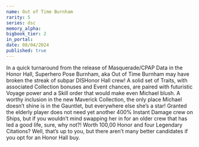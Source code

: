 ```yaml
---
name: Out of Time Burnham
rarity: 5
series: dsc
memory_alpha:
bigbook_tier: 2
in_portal:
date: 08/04/2024
published: true
---
```


In a quick turnaround from the release of Masquerade/CPAP Data in the Honor Hall, Superhero Pose Burnham, aka Out of Time Burnham may have broken the streak of subpar DISHonor Hall crew! A solid set of Traits, with associated Collection bonuses and Event chances, are paired with futuristic Voyage power and a Skill order that would make even Michael blush. A worthy inclusion in the new Maverick Collection, the only place Michael doesn’t shine is in the Gauntlet, but everywhere else she’s a star! Granted the elderly player does not need yet another 400% Instant Damage crew on Ships, but if you wouldn’t mind swapping her in for an older crew that has led a good life, sure, why not?! Worth 100,00 Honor and four Legendary Citations? Well, that’s up to you, but there aren’t many better candidates if you opt for an Honor Hall buy.
